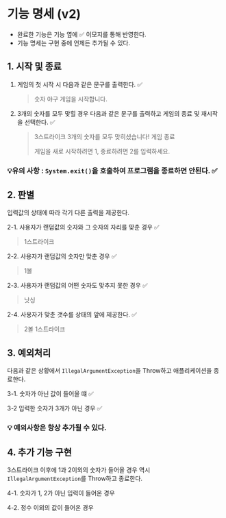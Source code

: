 # 기능 명세 (v2)
- 완료한 기능은 기능 옆에 ✅ 이모지를 통해 반영한다.
- 기능 명세는 구현 중에 언제든 추가될 수 있다.
## 1. 시작 및 종료 
1. 게임의 첫 시작 시 다음과 같은 문구를 출력한다. ✅
    >숫자 야구 게임을 시작합니다.

2. 3개의 숫자를 모두 맞힐 경우 다음과 같은 문구를 출력하고 게임의 종료 및 재시작을 선택한다. ✅

    >3스트라이크
   3개의 숫자를 모두 맞히셨습니다! 게임 종료
   > 
   >게임을 새로 시작하려면 1, 종료하려면 2를 입력하세요.
### 💡유의 사항 : `System.exit()`을 호출하여 프로그램을 종료하면 안된다. ✅


## 2. 판별
입력값의 상태에 따라 각기 다른 출력을 제공한다.
<br>

2-1. 사용자가 랜덤값의 숫자와 그 숫자의 자리를 맞춘 경우 ✅

   >1스트라이크

2-2. 사용자가 랜덤값의 숫자만 맞춘 경우 ✅
   >1볼

2-3. 사용자가 랜덤값의 어떤 숫자도 맞추지 못한 경우 ✅
   >낫싱

2-4. 사용자가 맞춘 갯수를 상태의 앞에 제공한다. ✅
   >2볼 1스트라이크

## 3. 예외처리
다음과 같은 상황에서  `IllegalArgumentException`을 Throw하고 애플리케이션을 종료한다.

3-1.  숫자가 아닌 값이 들어올 떄 ✅

3-2 입력한 숫자가 3개가 아닌 경우 ✅
### 💡 예외사항은 항상 추가될 수 있다.

## 4. 추가 기능 구현
3스트라이크 이후에 1과 2이외의 숫자가 들어올 경우 역시 `IllegalArgumentException`를 Throw하고 종료한다. 

4-1. 숫자가 1, 2가 아닌 입력이 들어온 경우

4-2. 정수 이외의 값이 들어온 경우
